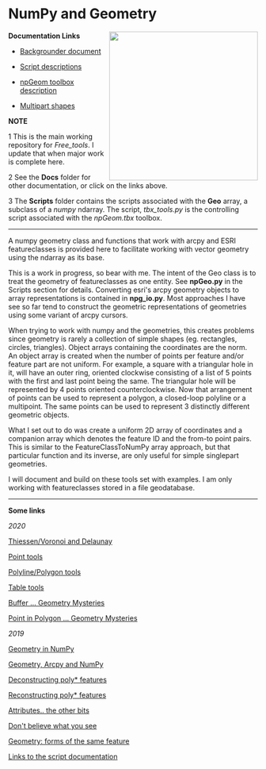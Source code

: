 # NumPy and Geometry

<a href="url"><img src="../images/Voronoi2.png" align="right" height="auto" width="300" ></a>

**Documentation Links**

* [Backgrounder document](/Docs/Backgrounder.md)

* [Script descriptions](/Scripts/README.md)

* [npGeom toolbox description](/Docs/npGeomTools.md)

* [Multipart shapes](/Docs/Multipart_shapes.md)


**NOTE**

1 This is the main working repository for *Free_tools*.  I update that when major work is complete here.

2 See the **Docs** folder for other documentation, or click on the links above.

3 The **Scripts** folder contains the scripts associated with the **Geo** array, a subclass of a *numpy* ndarray.  The script, *tbx_tools.py* is the controlling script associated with the *npGeom.tbx* toolbox.

----
A numpy geometry class and functions that work with arcpy and ESRI featureclasses is provided here to facilitate working with vector geometry using the ndarray as its base.

This is a work in progress, so bear with me.  The intent of the Geo class is to treat the geometry of featureclasses as one entity.  See **npGeo.py** in the Scripts section for details.  Converting esri's arcpy geometry objects to array representations is contained in **npg_io.py**. Most approaches I have see so far tend to construct the geometric representations of geometries using some variant of arcpy cursors.

When trying to work with numpy and the geometries, this creates problems since geometry is rarely a collection of simple shapes (eg. rectangles, circles, triangles).  Object arrays containing the coordinates are the norm.  An object array is created when the number of points per feature and/or feature part are not uniform.  For example, a square with a triangular hole in it, will have an outer ring, oriented clockwise consisting of a list of 5 points with the first and last point being the same.  The triangular hole will be represented by 4 points oriented counterclockwise.  Now that arrangement of points can be used to represent a polygon, a closed-loop polyline or a multipoint.  The same points can be used to represent 3 distinctly different geometric objects.

What I set out to do was create a uniform 2D array of coordinates and a companion array which denotes the feature ID and the from-to point pairs.  This is similar to the FeatureClassToNumPy array approach, but that particular function and its inverse, are only useful for simple singlepart geometries.

I will document and build on these tools set with examples.  I am only working with featureclasses stored in a file geodatabase.

----
**Some links**

*2020*

[Thiessen/Voronoi and Delaunay](https://community.esri.com/people/danretired/blog/2020/06/16/free-advanced-tools-thiessen-polygons-delaunay-triangulation)

[Point tools](https://community.esri.com/people/danretired/blog/2020/05/15/point-tools-for-pro)

[Polyline/Polygon tools](https://community.esri.com/people/danretired/blog/2020/05/19/polygonpolyline-tools-for-pro)

[Table tools](https://community.esri.com/people/danretired/blog/2020/05/18/free-tools-for-arcgis-pro-table-tools)

[Buffer ... Geometry Mysteries](https://community.esri.com/blogs/dan_patterson/2020/01/27/buffer-geometry-mysteries)

[Point in Polygon ... Geometry Mysteries](https://community.esri.com/blogs/dan_patterson/2020/02/18/point-in-polygon-geometry-mysteries)

*2019*

[Geometry in NumPy](https://community.esri.com/blogs/dan_patterson/2019/03/17/geometry-in-numpy-1)

[Geometry, Arcpy and NumPy](https://community.esri.com/blogs/dan_patterson/2019/04/10/geometry-arcpy-and-numpy-2)

[Deconstructing poly* features](https://community.esri.com/blogs/dan_patterson/2019/04/10/geometry-deconstructing-poly-features-3)

[Reconstructing poly* features](https://community.esri.com/blogs/dan_patterson/2019/04/17/geometry-reconstructing-poly-features-4)

[Attributes.. the other bits](https://community.esri.com/blogs/dan_patterson/2019/04/17/geometry-attributes-actually-the-other-bits-5)

[Don't believe what you see](https://community.esri.com/blogs/dan_patterson/2019/05/09/geometry-dont-believe-what-you-see-6)

[Geometry: forms of the same feature](https://community.esri.com/blogs/dan_patterson/2019/05/13/geometry-forms-of-the-same-feature-7)

[Links to the script documentation](https://github.com/Dan-Patterson/npGeo/blob/master/Scripts/README.md)


